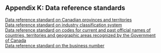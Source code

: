 ##  Appendix K: Data reference standards 

[ Data reference standard on Canadian provinces and territories ](https://www.canada.ca/en/government/system/digital-government/digital-government-innovations/enabling-interoperability/gc-enterprise-data-reference-standards/data-reference-standard-canadian-provinces-territories.html)   
[ Data reference standard on industry classification system ](https://www.canada.ca/en/government/system/digital-government/digital-government-innovations/enabling-interoperability/gc-enterprise-data-reference-standards/data-reference-standard-industry-classification-system.html)   
[ Data reference standard on codes for current and past official names of countries, territories and geographic areas recognized by the Government of Canada ](https://www.canada.ca/en/government/system/digital-government/digital-government-innovations/enabling-interoperability/gc-enterprise-data-reference-standards/current-past-official-names-countries-territories-geographic-areas.html)   
[ Data reference standard on the business number ](https://www.canada.ca/en/government/system/digital-government/digital-government-innovations/enabling-interoperability/gc-enterprise-data-reference-standards/data-reference-standard-business-number.html)
